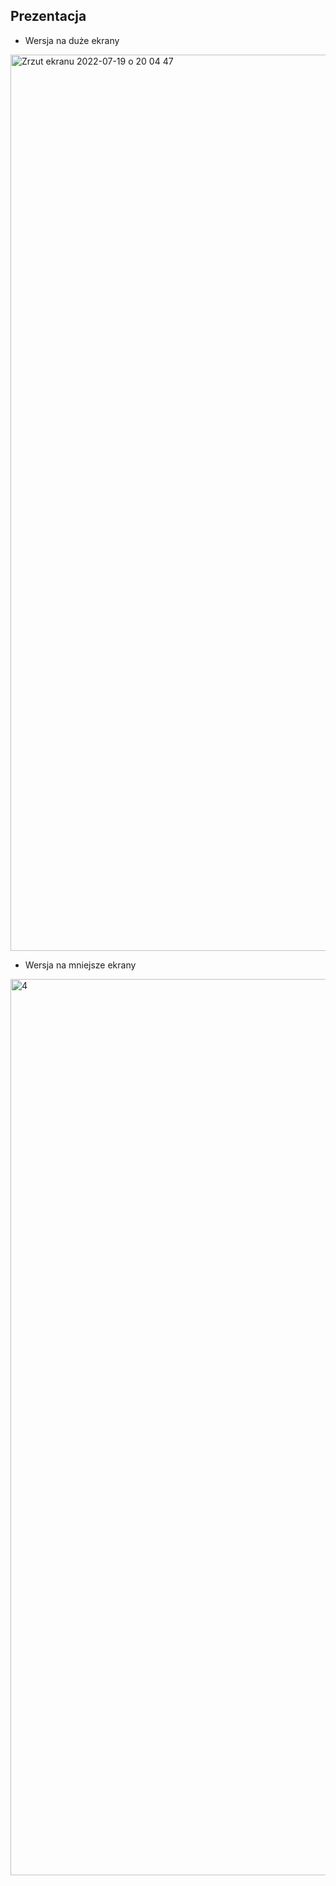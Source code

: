 ## Prezentacja

* Wersja na duże ekrany
<img width="1434" alt="Zrzut ekranu 2022-07-19 o 20 04 47" src="https://user-images.githubusercontent.com/67802673/179822147-bbbf6eb6-fa78-486d-a924-145c4510a05a.png">

* Wersja na mniejsze ekrany
<img width="1434" alt="4" src="https://user-images.githubusercontent.com/67802673/179825826-82f97dae-9aa9-4a99-b7a1-6e01ae9a36e2.png">
